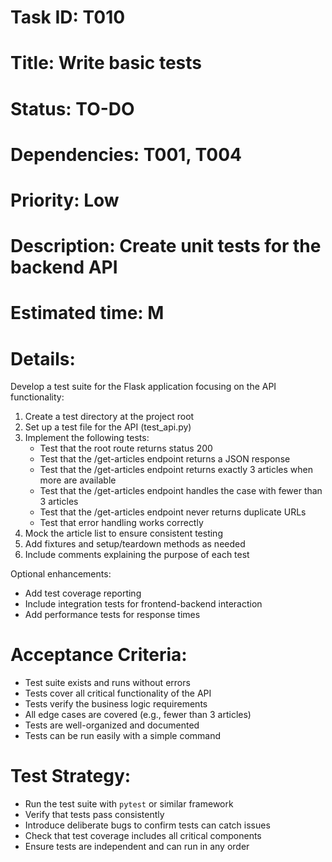 # Task ID: T010
# Title: Write basic tests
# Status: TO-DO
# Dependencies: T001, T004
# Priority: Low
# Description: Create unit tests for the backend API
# Estimated time: M

# Details:
Develop a test suite for the Flask application focusing on the API functionality:
1. Create a test directory at the project root
2. Set up a test file for the API (test_api.py)
3. Implement the following tests:
   - Test that the root route returns status 200
   - Test that the /get-articles endpoint returns a JSON response
   - Test that the /get-articles endpoint returns exactly 3 articles when more are available
   - Test that the /get-articles endpoint handles the case with fewer than 3 articles
   - Test that the /get-articles endpoint never returns duplicate URLs
   - Test that error handling works correctly
4. Mock the article list to ensure consistent testing
5. Add fixtures and setup/teardown methods as needed
6. Include comments explaining the purpose of each test

Optional enhancements:
- Add test coverage reporting
- Include integration tests for frontend-backend interaction
- Add performance tests for response times

# Acceptance Criteria:
- Test suite exists and runs without errors
- Tests cover all critical functionality of the API
- Tests verify the business logic requirements
- All edge cases are covered (e.g., fewer than 3 articles)
- Tests are well-organized and documented
- Tests can be run easily with a simple command

# Test Strategy:
- Run the test suite with `pytest` or similar framework
- Verify that tests pass consistently
- Introduce deliberate bugs to confirm tests can catch issues
- Check that test coverage includes all critical components
- Ensure tests are independent and can run in any order 